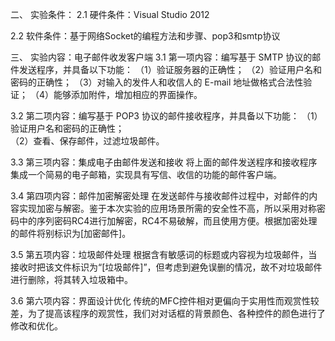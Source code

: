 二、	实验条件：
2.1 硬件条件：Visual Studio 2012 

2.2 软件条件：基于网络Socket的编程方法和步骤、pop3和smtp协议

三、	实验内容：电子邮件收发客户端
3.1  第一项内容：编写基于 SMTP 协议的邮件发送程序，并具备以下功能：
（1）验证服务器的正确性； 
（2）验证用户名和密码的正确性； 
（3）对输入的发件人和收信人的 E-mail 地址做格式合法性验证； 
（4）能够添加附件，增加相应的界面操作。 

3.2  第二项内容：编写基于 POP3 协议的邮件接收程序，并具备以下功能： 
（1）验证用户名和密码的正确性；  
（2）查看、保存邮件，过滤垃圾邮件。

3.3  第三项内容：集成电子由邮件发送和接收
    将上面的邮件发送程序和接收程序集成一个简易的电子邮箱，实现具有写信、收信的功能的邮件客户端。
	
3.4  第四项内容：邮件加密解密处理
    在发送邮件与接收邮件过程中，对邮件的内容实现加密与解密。鉴于本次实验的应用场景所需的安全性不高，所以采用对称密码中的序列密码RC4进行加解密，RC4不易破解，而且使用方便。根据加密处理的邮件将别标识为[加密邮件]。

3.5  第五项内容：垃圾邮件处理
    根据含有敏感词的标题或内容视为垃圾邮件，当接收时把该文件标识为“[垃圾邮件]”，但考虑到避免误删的情况，故不对垃圾邮件进行删除，将其转入垃圾箱中。

3.6  第六项内容：界面设计优化
    传统的MFC控件相对更偏向于实用性而观赏性较差，为了提高该程序的观赏性，我们对对话框的背景颜色、各种控件的颜色进行了修改和优化。
